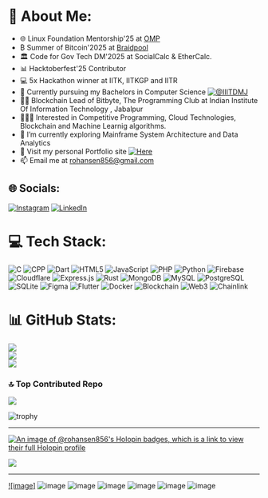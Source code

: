 # 💫 About Me:

- 🌐 Linux Foundation Mentorship'25 at [OMP](https://github.com/openmainframeproject)
- ₿ Summer of Bitcoin'2025 at [Braidpool](https://github.com/braidpool)
- 🏛️ Code for Gov Tech DM'2025 at SocialCalc & EtherCalc.
- 📊 Hacktoberfest'25 Contributor
- 💻 5x Hackathon winner at IITK, IITKGP and IITR
- 🔭 Currently pursuing my Bachelors in Computer Science [![@IIITDMJ](https://img.shields.io/badge/@IIITDMJ-8A2BE2)](https://iiitdmj.ac.in)
- 👨‍🏫 Blockchain Lead of Bitbyte, The Programming Club at Indian Institute Of Information Technology , Jabalpur
- 👨🏽‍💻 Interested in Competitive Programming, Cloud Technologies, Blockchain and Machine Learnig algorithms.
- 🌱 I’m currently exploring Mainframe System Architecture and Data Analytics
- 💫 Visit my personal Portfolio site [![Here](https://img.shields.io/badge/Here-8A2BE2)](https://rcsen.vercel.app)
- 📫 Email me at [rohansen856@gmail.com](mailto:rohansen856@gmail.com)

## 🌐 Socials:

[![Instagram](https://img.shields.io/badge/Instagram-%23E4405F.svg?logo=Instagram&logoColor=white)](https://www.instagram.com/rcsen856/) [![LinkedIn](https://img.shields.io/badge/LinkedIn-%230077B5.svg?logo=linkedin&logoColor=white)](https://linkedin.com/in/rohansen856/)

# 💻 Tech Stack:

![C](https://img.shields.io/badge/c-%2300599C.svg?style=for-the-badge&logo=c&logoColor=white) ![CPP](https://img.shields.io/badge/cpp-%2300599C.svg?style=for-the-badge&logo=cplusplus&logoColor=white) ![Dart](https://img.shields.io/badge/dart-%230175C2.svg?style=for-the-badge&logo=dart&logoColor=white) ![HTML5](https://img.shields.io/badge/html5-%23E34F26.svg?style=for-the-badge&logo=html5&logoColor=white) ![JavaScript](https://img.shields.io/badge/javascript-%23323330.svg?style=for-the-badge&logo=javascript&logoColor=%23F7DF1E) ![PHP](https://img.shields.io/badge/php-%23777BB4.svg?style=for-the-badge&logo=php&logoColor=white) ![Python](https://img.shields.io/badge/python-3670A0?style=for-the-badge&logo=python&logoColor=ffdd54) ![Firebase](https://img.shields.io/badge/firebase-%23039BE5.svg?style=for-the-badge&logo=firebase) ![Cloudflare](https://img.shields.io/badge/Cloudflare-F38020?style=for-the-badge&logo=Cloudflare&logoColor=white) ![Express.js](https://img.shields.io/badge/express.js-%23404d59.svg?style=for-the-badge&logo=express&logoColor=%2361DAFB) ![Rust](https://img.shields.io/badge/rust-%23D42029.svg?style=for-the-badge&logo=rust&logoColor=white) ![MongoDB](https://img.shields.io/badge/MongoDB-%234ea94b.svg?style=for-the-badge&logo=mongodb&logoColor=white) ![MySQL](https://img.shields.io/badge/mysql-%2300000f.svg?style=for-the-badge&logo=mysql&logoColor=white) ![PostgreSQL](https://img.shields.io/badge/postgres-0064a5.svg?style=for-the-badge&logo=postgresql&logoColor=white) ![SQLite](https://img.shields.io/badge/sqlite-%2307405e.svg?style=for-the-badge&logo=sqlite&logoColor=white) ![Figma](https://img.shields.io/badge/figma-%23F24E1E.svg?style=for-the-badge&logo=figma&logoColor=white) ![Flutter](https://img.shields.io/badge/Flutter-%2302569B.svg?style=for-the-badge&logo=Flutter&logoColor=white) ![Docker](https://img.shields.io/badge/Docker-%2302569B.svg?style=for-the-badge&logo=Docker&logoColor=white) ![Blockchain](https://img.shields.io/badge/Blockchain-4d4d4d.svg?style=for-the-badge&logo=blockchaindotcom&logoColor=white) ![Web3](https://img.shields.io/badge/Web3-f7df1e.svg?style=for-the-badge&logo=web3dotjs&logoColor=white) ![Chainlink](https://img.shields.io/badge/Chainlink-375bd2.svg?style=for-the-badge&logo=chainlink&logoColor=white)

# 📊 GitHub Stats:

![](https://github-readme-stats.vercel.app/api?username=rohansen856&theme=algolia&hide_border=true&include_all_commits=true&count_private=true)<br/>
![](https://github-readme-streak-stats.herokuapp.com/?user=rohansen856&theme=algolia&hide_border=true)<br/>
![](https://github-readme-stats.vercel.app/api/top-langs/?username=rohansen856&theme=gruvbox&hide_border=true&include_all_commits=true&count_private=true&layout=compact)

### 🔝 Top Contributed Repo

![](https://github-contributor-stats.vercel.app/api?username=rohansen856&limit=5&theme=algolia&combine_all_yearly_contributions=true)

![trophy](https://github-profile-trophy.vercel.app/?username=rohansen856&theme=gruvbox)

---
[![An image of @rohansen856's Holopin badges, which is a link to view their full Holopin profile](https://holopin.me/rohansen856)](https://holopin.io/@rohansen856)

[![](https://visitcount.itsvg.in/api?id=rohansen856&icon=1&color=0)](https://visitcount.itsvg.in)

---
[![image]](https://github.com/user-attachments/assets/5684c252-3b1e-4b1e-8118-d9a299f07ec4)
![image](https://github.com/user-attachments/assets/44f1f2c1-1e80-40ac-b792-3dc692a8d47c)
![image](https://github.com/user-attachments/assets/e636269e-8651-40ba-9471-76dc693f51e5)
![image](https://github.com/user-attachments/assets/0d7d3a44-8ae0-4425-96e8-ba45ee7ce9e3)
![image](https://github.com/user-attachments/assets/8993b234-97e8-4cfb-abf7-356bca40a54f)
![image](https://github.com/user-attachments/assets/f02cf6b9-a7de-4d4e-8934-e4d18ab9485f)
![image](https://github.com/user-attachments/assets/86c0ef1f-5540-4f1d-92b4-49e1d455019e)
